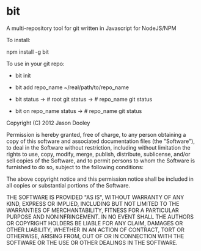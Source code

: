bit
===

A multi-repository tool for git written in Javascript for NodeJS/NPM

To install:

npm install -g bit


To use in your git repo:

- bit init

- bit add repo_name ~/real/path/to/repo_name

- bit status 
-> # root git status
-> # repo_name git status

- bit on repo_name status
-> # repo_name git status



Copyright (C) 2012 Jason Dooley

Permission is hereby granted, free of charge, to any person obtaining a copy of this software and associated documentation files (the "Software"), to deal in the Software without restriction, including without limitation the rights to use, copy, modify, merge, publish, distribute, sublicense, and/or sell copies of the Software, and to permit persons to whom the Software is furnished to do so, subject to the following conditions:

The above copyright notice and this permission notice shall be included in all copies or substantial portions of the Software.

THE SOFTWARE IS PROVIDED "AS IS", WITHOUT WARRANTY OF ANY KIND, EXPRESS OR IMPLIED, INCLUDING BUT NOT LIMITED TO THE WARRANTIES OF MERCHANTABILITY, FITNESS FOR A PARTICULAR PURPOSE AND NONINFRINGEMENT. IN NO EVENT SHALL THE AUTHORS OR COPYRIGHT HOLDERS BE LIABLE FOR ANY CLAIM, DAMAGES OR OTHER LIABILITY, WHETHER IN AN ACTION OF CONTRACT, TORT OR OTHERWISE, ARISING FROM, OUT OF OR IN CONNECTION WITH THE SOFTWARE OR THE USE OR OTHER DEALINGS IN THE SOFTWARE.
